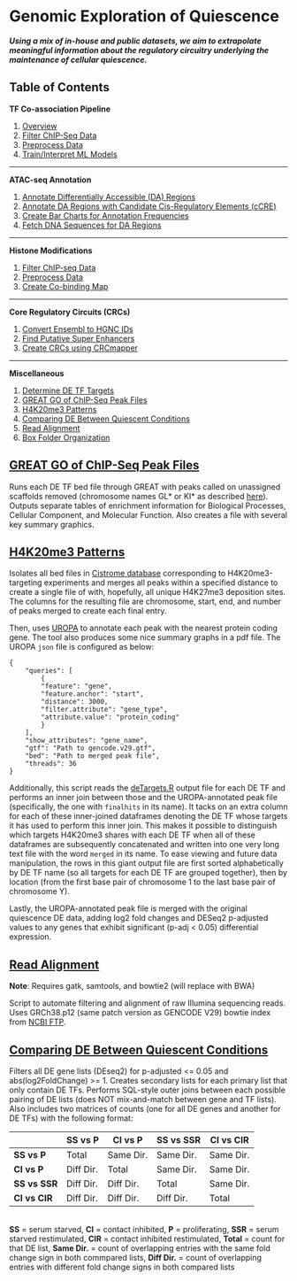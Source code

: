 # **Genomic Exploration of Quiescence**
_**Using a mix of in-house and public datasets, we aim to extrapolate meaningful information about the regulatory circuitry underlying the maintenance of cellular quiescence.**_

## **Table of Contents**

**TF Co-association Pipeline**
1. [Overview](tfchip/Poster.pdf)
1. [Filter ChIP-Seq Data](tfchip/info.md#filter-chip-seq-data)
1. [Preprocess Data](tfchip/info.md#preprocess-data)
1. [Train/Interpret ML Models](tfchip/info.md#train/interpret-ml-models)

---

**ATAC-seq Annotation**
1. [Annotate Differentially Accessible (DA) Regions](atac/info.md#annotate-da-regions)
1. [Annotate DA Regions with Candidate Cis-Regulatory Elements (cCRE)](atac/info.md#Compare-with-cCRE-databases)
1. [Create Bar Charts for Annotation Frequencies](atac/info.md#create-bar-charts-for-annotations)
1. [Fetch DNA Sequences for DA Regions](atac/info.md#fetch-reference-sequences)

---

**Histone Modifications**
1. [Filter ChIP-seq Data](hmchip/info.md#filter-chip-seq-data)
1. [Preprocess Data](hmchip/info.md#preprocess-data)
1. [Create Co-binding Map](hmchip/info.md#create-co-binding-map)

---

**Core Regulatory Circuits (CRCs)**
1. [Convert Ensembl to HGNC IDs](CRC/info.md#convert-ensembl-to-hgnc-ids)
1. [Find Putative Super Enhancers](CRC/info.md#find-putative-super-enhancers)
1. [Create CRCs using CRCmapper](CRC/info.md#create-crcs-using-crcmapper)

---

**Miscellaneous**
1. [Determine DE TF Targets](beta/info.md)
1. [GREAT GO of ChIP-Seq Peak Files](#great-go-of-chip-seq-peak-files)
1. [H4K20me3 Patterns](#h4k20me3-patterns)
1. [Comparing DE Between Quiescent Conditions](#comparing-DE-between-quiescent-conditions)
1. [Read Alignment](#read-alignment)
1. [Box Folder Organization](box.md)

## [GREAT GO of ChIP-Seq Peak Files](greatBatch.R)

Runs each DE TF bed file through GREAT with peaks called on unassigned scaffolds removed (chromosome names GL* or KI* as described [here](https://github.com/dpryan79/ChromosomeMappings/blob/master/GRCh38_ensembl2UCSC.txt)). Outputs separate tables of enrichment information for Biological Processes, Cellular Component, and Molecular Function. Also creates a file with several key summary graphics.

## [H4K20me3 Patterns](H4K20me3.py)

Isolates all bed files in [Cistrome database](http://cistrome.org/db/#/) corresponding to H4K20me3-targeting experiments and merges all peaks within a specified distance to create a single file of with, hopefully, all unique H4K27me3 deposition sites. The columns for the resulting file are chromosome, start, end, and number of peaks merged to create each final entry.

Then, uses [UROPA](https://www.nature.com/articles/s41598-017-02464-y#Sec2) to annotate each peak with the nearest protein coding gene. The tool also produces some nice summary graphs in a pdf file. The UROPA `json` file is configured as below:

    {
        "queries": [
            {
            "feature": "gene",
            "feature.anchor": "start",
            "distance": 3000,
            "filter.attribute": "gene_type",
            "attribute.value": "protein_coding"
            }
        ],
        "show_attributes": "gene_name",
        "gtf": "Path to gencode.v29.gtf",
        "bed": "Path to merged peak file",
        "threads": 36
    }

Additionally, this script reads the [deTargets.R](#detargetsR) output file for each DE TF and performs an inner join between those and the UROPA-annotated peak file (specifically, the one with `finalhits` in its name). It tacks on an extra column for each of these inner-joined dataframes denoting the DE TF whose targets it has used to perform this inner join. This makes it possible to distinguish which targets H4K20me3 shares with each DE TF when all of these dataframes are subsequently concatenated and written into one very long text file with the word `merged` in its name. To ease viewing and future data manipulation, the rows in this giant output file are first sorted alphabetically by DE TF name (so all targets for each DE TF are grouped together), then by location (from the first base pair of chromosome 1 to the last base pair of chromosome Y).

Lastly, the UROPA-annotated peak file is merged with the original quiescence DE data, adding log2 fold changes and DESeq2 p-adjusted values to any genes that exhibit significant (p-adj < 0.05) differential expression.

## [Read Alignment](readmap.sh)

**Note**: Requires gatk, samtools, and bowtie2 (will replace with BWA)

Script to automate filtering and alignment of raw Illumina sequencing reads. Uses GRCh38.p12 (same patch version as GENCODE V29) bowtie index from [NCBI FTP](https://ftp.ncbi.nlm.nih.gov/genomes/all/GCA/000/001/405/GCA_000001405.27_GRCh38.p12/GRCh38_major_release_seqs_for_alignment_pipelines/).

## [Comparing DE Between Quiescent Conditions](newCond.py)
Filters all DE gene lists (DEseq2) for p-adjusted <= 0.05 and abs(log2FoldChange) >= 1. Creates secondary lists for each primary list that only contain DE TFs. Performs SQL-style outer joins between each possible pairing of DE lists (does NOT mix-and-match between gene and TF lists). Also includes two matrices of counts (one for all DE genes and another for DE TFs) with the following format:

<center>

&nbsp;       | SS vs P | CI vs P | SS vs SSR | CI vs CIR
-------------|---------|---------|-----------|----------
**SS vs P**  |Total    |Same Dir.|Same Dir.  |Same Dir.
**CI vs P**  |Diff Dir.|Total    |Same Dir.  |Same Dir.
**SS vs SSR**|Diff Dir.|Diff Dir.|Total      |Same Dir.
**CI vs CIR**|Diff Dir.|Diff Dir.|Diff Dir.  |Total

</center>

&nbsp;  
**SS** = serum starved, **CI** = contact inhibited, **P** = proliferating, **SSR** = serum starved restimulated, **CIR** = contact inhibited restimulated, **Total** = count for that DE list, **Same Dir.** = count of overlapping entries with the same fold change sign in both commpared lists, **Diff Dir.** = count of overlapping entries with different fold change signs in both compared lists